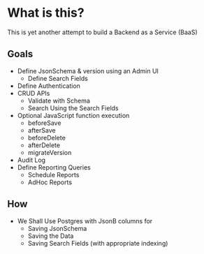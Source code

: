 What is this?
=

This is yet another attempt to build a Backend as a Service (BaaS)

Goals
-

- Define JsonSchema & version using an Admin UI
  - Define Search Fields
- Define Authentication
- CRUD APIs
  - Validate with Schema
  - Search Using the Search Fields
- Optional JavaScript function execution
  - beforeSave
  - afterSave
  - beforeDelete
  - afterDelete
  - migrateVersion
- Audit Log
- Define Reporting Queries
  - Schedule Reports
  - AdHoc Reports

How
-

* We Shall Use Postgres with JsonB columns for
  * Saving JsonSchema
  * Saving the Data
  * Saving Search Fields (with appropriate indexing)